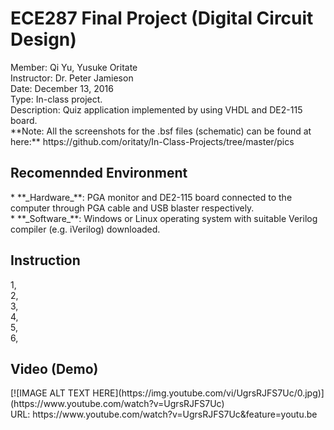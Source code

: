 <h1>ECE287 Final Project (Digital Circuit Design)</h1>
Member: Qi Yu, Yusuke Oritate<br/>
Instructor: Dr. Peter Jamieson<br/>
Date: December 13, 2016<br/>
Type: In-class project. <br/>
Description: Quiz application implemented by using VHDL and DE2-115 board.<br/>
**Note: All the screenshots for the .bsf files (schematic) can be found at here:** https://github.com/oritaty/In-Class-Projects/tree/master/pics<br/>
<h2>Recomennded Environment</h2>
* **_Hardware_**: PGA monitor and DE2-115 board connected to the computer through PGA cable and USB blaster respectively.<br/>
* **_Software_**: Windows or Linux operating system with suitable Verilog compiler (e.g. iVerilog) downloaded.<br/>

<h2>Instruction</h2>
1, <br/>
2, <br/>
3, <br/>
4, <br/>
5, <br/>
6, <br/>
<h2>Video (Demo)</h2>
[![IMAGE ALT TEXT HERE](https://img.youtube.com/vi/UgrsRJFS7Uc/0.jpg)](https://www.youtube.com/watch?v=UgrsRJFS7Uc)<br/>
URL: https://www.youtube.com/watch?v=UgrsRJFS7Uc&feature=youtu.be<br/>
